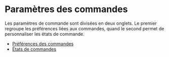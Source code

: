 # Paramètres des commandes

Les paramètres de commande sont divisées en deux onglets. Le premier regroupe les préférences liées aux commandes, quand le second permet de personnaliser les états de commande.

* [Préférences des commandes](preferences-commandes.md)
* [États de commandes](etats-commandes.md)

